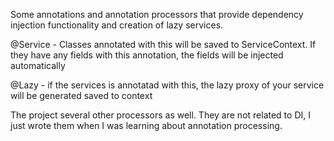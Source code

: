 Some annotations and annotation processors that provide dependency injection functionality and creation of lazy services.

@Service - Classes annotated with this will be saved to ServiceContext. If they have any fields with this annotation, the fields will be injected automatically

@Lazy - if the services is annotatad with this, the lazy proxy of your service will be generated saved to context

The project several other processors as well. They are not related to DI, I just wrote them when I was learning about annotation processing.
